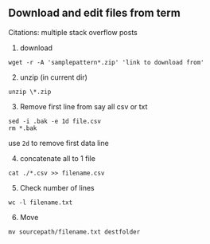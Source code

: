 ## Download and edit files from term
Citations: multiple stack overflow posts 

1. download 
```
wget -r -A 'samplepattern*.zip' 'link to download from'
```
2. unzip (in current dir)
```
unzip \*.zip
```
3. Remove first line from say all csv or txt
```
sed -i .bak -e 1d file.csv
rm *.bak
```
use `2d` to remove first data line

4. concatenate all to 1 file
```
cat ./*.csv >> filename.csv
```

5. Check number of lines
```
wc -l filename.txt
```

6. Move
```
mv sourcepath/filename.txt destfolder
```
